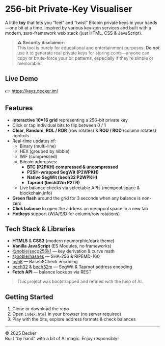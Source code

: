 # 256-bit Private-Key Visualiser

A little **toy** that lets you “feel” and “twist” Bitcoin private keys in your hands—one bit at a time. Inspired by various key-gen services and built with a modern, zero-framework web stack (just HTML, CSS & JavaScript).

> **⚠️ Security disclaimer:**  
> This tool is purely for educational and entertainment purposes. **Do _not_** use it to generate real private keys for storing coins—anyone can copy or brute-force your bit patterns, especially if they’re simple or memorable.

## Live Demo

👉 https://keyz.decker.im/

## Features

- **Interactive 16×16 grid** representing a 256-bit private key  
- Click or tap individual bits to flip between 0 / 1  
- **Clear**, **Random**, **ROL / ROR** (row rotates) & **ROU / ROD** (column rotates) controls  
- Real-time updates of:
  - Binary (multi-line)
  - HEX (grouped by nibble)
  - WIF (compressed)
  - Bitcoin addresses:
    - **BTC (P2PKH) compressed & uncompressed**
    - **P2SH-wrapped SegWit (P2WPKH)**
    - **Native SegWit (bech32 P2WPKH)**
    - **Taproot (bech32m P2TR)**
  - Live balance checks via selectable APIs (mempool.space & blockchain.info)  
- **Green flash** around the grid for 3 seconds when any balance is non-zero  
- **Click balance** to open the address on mempool.space in a new tab  
- **Hotkeys** support (W/A/S/D for column/row rotations)

## Tech Stack & Libraries

- **HTML5** & **CSS3** (modern neumorphic/dark theme)  
- **Vanilla JavaScript** (ES Modules, no frameworks)  
- [@noble/secp256k1](https://github.com/paulmillr/noble-secp256k1) — key derivation & curve math  
- [@noble/hashes](https://github.com/paulmillr/noble-hashes) — SHA-256 & RIPEMD-160  
- [bs58](https://github.com/cryptocoinjs/bs58) — Base58Check encoding  
- [bech32](https://github.com/bitcoinjs/bech32) & [bech32m](https://github.com/bitcoinjs/bech32) — SegWit & Taproot address encoding  
- **Fetch API** — balance lookups via REST  

> This project was bootstrapped and refined with the help of AI.

## Getting Started

1. Clone or download the repo  
2. Open `index.html` in your browser (no server required)  
3. Play with the bits, explore address formats & check balances  

---

© 2025 Decker  
Built “by hand” with a bit of AI magic. Enjoy responsibly!  

